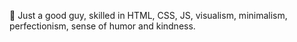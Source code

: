 🐸 Just a good guy, skilled in HTML, CSS, JS, visualism, minimalism, perfectionism, sense of humor and kindness.

<!---
romkolisnyk/romkolisnyk is a ✨ special ✨ repository because its `README.md` (this file) appears on your GitHub profile.
You can click the Preview link to take a look at your changes.
--->
